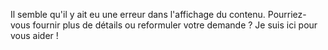 Il semble qu'il y ait eu une erreur dans l'affichage du contenu. Pourriez-vous fournir plus de détails ou reformuler votre demande ? Je suis ici pour vous aider !